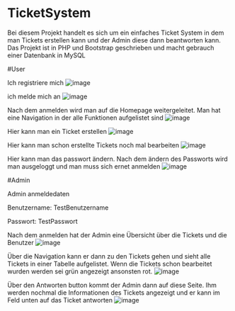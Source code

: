 # TicketSystem

Bei diesem Projekt handelt es sich um ein einfaches Ticket System in dem man Tickets erstellen kann und der Admin diese dann beantworten kann. Das Projekt ist in PHP und Bootstrap geschrieben und macht gebrauch einer Datenbank in MySQL

#User

Ich registriere mich
![image](https://user-images.githubusercontent.com/69918840/139533958-01d3ff8a-f4d3-4385-8fe2-a4f3e59d1921.png)

ich melde mich an
![image](https://user-images.githubusercontent.com/69918840/139533967-2dc41941-1b15-426b-8464-5050cf1567ac.png)

Nach dem anmelden wird man auf die Homepage weitergeleitet. Man hat eine Navigation in der alle Funktionen aufgelistet sind
![image](https://user-images.githubusercontent.com/69918840/139533988-0ca89bb9-57ae-4254-ac17-0482027cd306.png)

Hier kann man ein Ticket erstellen
![image](https://user-images.githubusercontent.com/69918840/139534016-531aab83-91fa-497c-a186-57e0927eff8c.png)

Hier kann man schon erstellte Tickets noch mal bearbeiten
![image](https://user-images.githubusercontent.com/69918840/139534051-93bfb5dd-9686-42cf-b033-d76fd27fb99b.png)

Hier kann man das passwort ändern. Nach dem ändern des Passworts wird man ausgeloggt und man muss sich ernet anmelden
![image](https://user-images.githubusercontent.com/69918840/139534069-6eb225ed-a4b9-4a17-a7e1-cc10bab634f1.png)

#Admin

Admin anmeldedaten

Benutzername: TestBenutzername

Passwort: TestPasswort

Nach dem anmelden hat der Admin eine Übersicht über die Tickets und die Benutzer
![image](https://user-images.githubusercontent.com/69918840/139534105-506439c3-4afb-47ea-8909-cd02690f96ff.png)

Über die Navigation kann er dann zu den Tickets gehen und sieht alle Tickets in einer Tabelle aufgelistet. Wenn die Tickets schon bearbeitet wurden werden sei grün angezeigt ansonsten rot.
![image](https://user-images.githubusercontent.com/69918840/139534136-c01281c5-22ad-42ef-9db3-05b800300c47.png)

Über den Antworten button kommt der Admin dann auf diese Seite. Ihm werden nochmal die Informationen des Tickets angezeigt und er kann im Feld unten auf das Ticket antworten
![image](https://user-images.githubusercontent.com/69918840/139534164-b04f2861-a779-428e-af32-2fae2bfcb73e.png)


